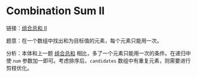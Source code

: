 # Combination Sum II

链接：[组合总和 II](https://leetcode-cn.com/problems/combination-sum-ii/description/)

题意：在一个数组中找出和为目标值的元素，每个元素只能用一次。

分析：本体和上一题 [组合总和](../CombinationSum) 相比，多了一个元素只能用一次的条件。在递归中使 `num` 参数加一即可。考虑排序后，`candidates` 数组中有重复元素，则需要进行剪枝优化。